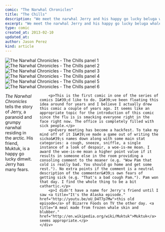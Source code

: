 ```yaml
---
comic: "The Narwhal Chronicles"
title: "The Chills"
description: "We meet the narwhal Jerry and his happy go lucky beluga whale pal Muk"
excerpt: "We meet the narwhal Jerry and his happy go lucky beluga whale pal Muk"
type: comic
created_at: 2013-02-10
updated_at:
author: Jason Perez
kind: article
---
```


<div class="container comic">
	<div class="six columns comic-panels">
		<img src="/images/the-narwhal-chronicles-the-chills-panel-01.png" alt="The Narwhal Chronicles - The Chills panel 1">
	</div>
	<div class="nine columns comic-panels">
		<img src="/images/the-narwhal-chronicles-the-chills-panel-02.png" alt="The Narwhal Chronicles - The Chills panel 2">
	</div>
</div>
<div class="container comic">
	<div class="six columns comic-panels">
		<img src="/images/the-narwhal-chronicles-the-chills-panel-03.png" alt="The Narwhal Chronicles - The Chills panel 3">
	</div>
	<div class="nine columns comic-panels">
		<img src="/images/the-narwhal-chronicles-the-chills-panel-04.png" alt="The Narwhal Chronicles - The Chills panel 4">
	</div>
</div>
<div class="container comic">
	<div class="nine columns comic-panels">
		<img src="/images/the-narwhal-chronicles-the-chills-panel-05.png" alt="The Narwhal Chronicles - The Chills panel 5">
	</div>
	<div class="six columns comic-panels">
		<img src="/images/the-narwhal-chronicles-the-chills-panel-06.png" alt="The Narwhal Chronicles - The Chills panel 6">
	</div>
</div>
<div class="container article-text">
	<div class="fifteen columns offset-by-one">
		<p id="article-lead"><cite>The Narwhal Chronicles</cite> tells the story of Jerry, a paranoid and grumpy narwhal residing in the arctic. His friend, Muktuk, is a happy go lucky dimwit. Jerry has many fears.</p>

		<p>This is the first comic in one of the series of comics I&#39;d like to do. I&#39;ve been floating this idea around for years and I believe I actually drew this comic a couple of years ago. It seems like an appropriate topic for the introduction of this comic since the flu is is smacking everyone right in the face right now. The office is completely filled with sick people.</p>
		<p>Every meeting has become a hackfest. To take my mind off of it I&#39;ve made a game out of writing the sicko&#39;s names down along with some main stat categories: a cough, sneeze, sniffle, a single instance of a look of despair, a woe-is-me moan. I award the woe-is-me moan a higher point value if it results in someone else in the room providing a consoling comment to the moaner (e.g. "Wow Pam that cold is really bad. You should go home and get some rest."). No extra points if the comment is a neutral description of the commenter&#39;s own fears of getting sick (e.g. "That's a bad cough Pam."). Pam won that day. I find the whole thing to be a bit cathartic.</p>
		<p>I didn't have a name for Jerry's friend until I saw <a title="It's the Alaska episode." href="http://youtu.be/oU_D4T7p7Mw">this old episode</a> of Bizarre Foods on TV the other day. <a title="A meal made from frozen whale skin and blubber." href="http://en.wikipedia.org/wiki/Muktuk">Muktuk</a> seems appropriate.</p>
	</div>
</div>

